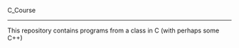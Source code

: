 C_Course
******************
This repository contains programs from a class in C (with perhaps some C++)

